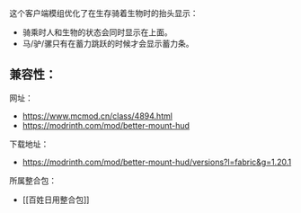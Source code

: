 这个客户端模组优化了在生存骑着生物时的抬头显示：
- 骑乘时人和生物的状态会同时显示在上面。
- 马/驴/骡只有在蓄力跳跃的时候才会显示蓄力条。

兼容性：
- 

网址：
- https://www.mcmod.cn/class/4894.html
- https://modrinth.com/mod/better-mount-hud

下载地址：
- https://modrinth.com/mod/better-mount-hud/versions?l=fabric&g=1.20.1

所属整合包：
- [[百姓日用整合包]]